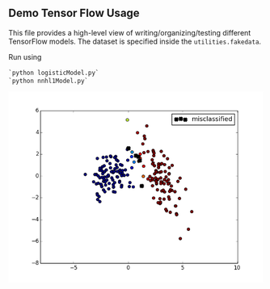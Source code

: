 ## Demo Tensor Flow Usage

This file provides a high-level view of writing/organizing/testing different TensorFlow models. The dataset is specified inside the `utilities.fakedata`.

Run using 
    
    `python logisticModel.py`
    `python nnhl1Model.py`


 
<img src="media/results1.png" width="700">
